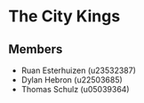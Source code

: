 # The City Kings

## Members
- Ruan Esterhuizen (u23532387)
- Dylan Hebron (u22503685)
- Thomas Schulz (u05039364)
